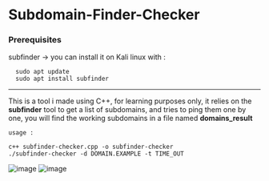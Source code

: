 # Subdomain-Finder-Checker


### Prerequisites
  subfinder -> you can install it on Kali linux with : 
  ```
    sudo apt update
    sudo apt install subfinder
   ```
  
------------------

This is a tool i made using C++, for learning purposes only, it relies on the **subfinder** tool to get a list of subdomains, and tries to ping them one by one, you will find the working subdomains in a file named **domains_result**

``usage :``
```git clone https://github.com/ImOphen/Subdomain-Finder-Checker
c++ subfinder-checker.cpp -o subfinder-checker 
./subfinder-checker -d DOMAIN.EXAMPLE -t TIME_OUT
```
![image](https://user-images.githubusercontent.com/43254081/159135493-0a73e5ba-4ec2-4484-a495-d1a1241b8191.png)
![image](https://user-images.githubusercontent.com/43254081/159135504-12331574-dc41-4a39-b337-bc27da60199b.png)
